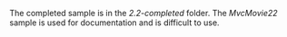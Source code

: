 The completed sample is in the *2.2-completed* folder. The *MvcMovie22* sample is used for documentation and is difficult to use.